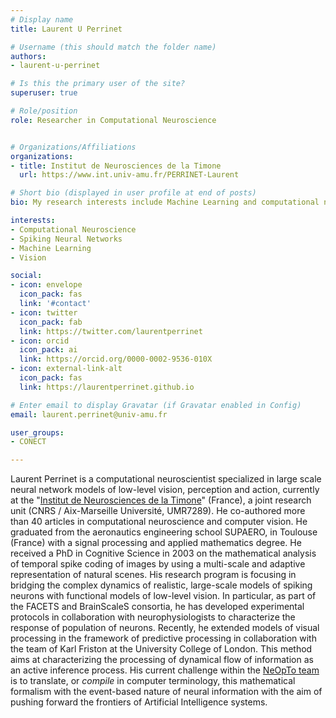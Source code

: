 ```yaml
---
# Display name
title: Laurent U Perrinet

# Username (this should match the folder name)
authors:
- laurent-u-perrinet

# Is this the primary user of the site?
superuser: true

# Role/position
role: Researcher in Computational Neuroscience


# Organizations/Affiliations
organizations:
- title: Institut de Neurosciences de la Timone
  url: https://www.int.univ-amu.fr/PERRINET-Laurent

# Short bio (displayed in user profile at end of posts)
bio: My research interests include Machine Learning and computational neuroscience applied to Vision.

interests:
- Computational Neuroscience
- Spiking Neural Networks
- Machine Learning
- Vision

social:
- icon: envelope
  icon_pack: fas
  link: '#contact'
- icon: twitter
  icon_pack: fab
  link: https://twitter.com/laurentperrinet
- icon: orcid
  icon_pack: ai
  link: https://orcid.org/0000-0002-9536-010X
- icon: external-link-alt
  icon_pack: fas
  link: https://laurentperrinet.github.io

# Enter email to display Gravatar (if Gravatar enabled in Config)
email: laurent.perrinet@univ-amu.fr

user_groups:
- CONECT

---
```



Laurent Perrinet is a computational neuroscientist specialized in large scale neural network models of low-level vision, perception and action, currently at the "[Institut de Neurosciences de la Timone](https://www.int.univ-amu.fr)" (France), a joint research unit (CNRS / Aix-Marseille Université, UMR7289). He co-authored more than 40 articles in computational neuroscience and computer vision. He graduated from the aeronautics engineering school SUPAERO, in Toulouse (France) with a signal processing and applied mathematics degree. He received a PhD in Cognitive Science in 2003 on the mathematical analysis of temporal spike coding of images by using a multi-scale and adaptive representation of natural scenes. His research program is focusing in bridging the complex dynamics of realistic, large-scale models of spiking neurons with functional models of low-level vision. In particular, as part of the FACETS and BrainScaleS consortia, he has developed experimental protocols in collaboration with neurophysiologists to characterize the response of population of neurons. Recently, he extended models of visual processing in the framework of predictive processing in collaboration with the team of Karl Friston at the University College of London. This method aims at characterizing the processing of dynamical flow of information as an active inference process. His current challenge within the <a href="https://www.int.univ-amu.fr/spip.php?page=equipe&equipe=NeOpTo&lang=en">NeOpTo team</a> is to translate, or *compile* in computer terminology, this mathematical formalism with the event-based nature of neural information with the aim of pushing forward the frontiers of Artificial Intelligence systems.
